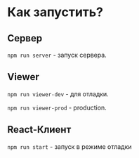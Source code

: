 # Как запустить?

## Сервер

`npm run server` - запуск сервера.

## Viewer

`npm run viewer-dev` - для отладки.

`npm run viewer-prod` - production.

## React-Клиент

`npm run start` - запуск в режиме отладки